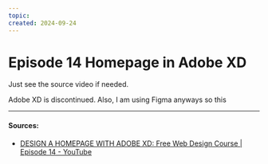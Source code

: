 ```yaml
---
topic: 
created: 2024-09-24
---
```


# Episode 14 Homepage in Adobe XD

Just see the source video if needed.

Adobe XD is discontinued. Also, I am using Figma anyways so this


___

#### Sources:
- [DESIGN A HOMEPAGE WITH ADOBE XD: Free Web Design Course | Episode 14 - YouTube](https://www.youtube.com/watch?v=l5orEmE7Pq8&list=PLXC_gcsKLD6n7p6tHPBxsKjN5hA_quaPI&index=15)
